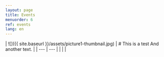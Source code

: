 ```yaml
---
layout: page
title: Events
menuorder: 6
ref: events
lang: en
---
```


| ![]({{ site.baseurl }}/assets/picture1-thumbnail.jpg)  | # This is a test
And another text. | 
| --- | ---  |
| | | 
